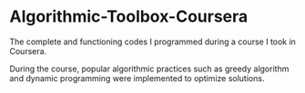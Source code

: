 # Algorithmic-Toolbox-Coursera
The complete and functioning codes I programmed during a course I took in Coursera.

During the course, popular algorithmic practices such as greedy algorithm and dynamic programming were implemented to optimize solutions.
